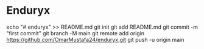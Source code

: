 # Enduryx

echo "# enduryx" >> README.md
git init
git add README.md
git commit -m "first commit"
git branch -M main
git remote add origin https://github.com/OmarMustafa24/enduryx.git
git push -u origin main
